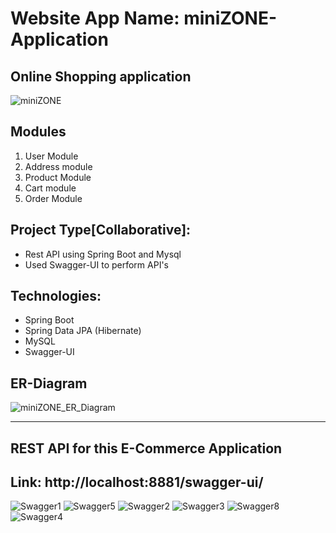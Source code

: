 # Website App Name:  miniZONE-Application
Online Shopping application
-------------------------------
![miniZONE](https://user-images.githubusercontent.com/103960690/209857435-e19f7d10-fae0-4f13-8809-cef0d74c0c0f.png)

Modules
--------------------------
1. User Module
2. Address module
3. Product Module
4. Cart module
5. Order Module

Project Type[Collaborative]:
-------------------------------
- Rest API using Spring Boot and Mysql
- Used Swagger-UI to perform API's

Technologies:
--------------------------------
- Spring Boot
- Spring Data JPA (Hibernate)
- MySQL
- Swagger-UI

ER-Diagram
---------------------------
![miniZONE_ER_Diagram](https://user-images.githubusercontent.com/103960690/210071118-57776299-72b0-4b59-9a2c-01c29bdbc578.png)

------------------------------------------
REST API for this E-Commerce Application
---------------------------------------
Link: http://localhost:8881/swagger-ui/
-------------------------------------------

![Swagger1](https://user-images.githubusercontent.com/103960690/210104436-68311c5c-2c31-416f-b801-2037e1067806.png)
![Swagger5](https://user-images.githubusercontent.com/103960690/210105198-d5457620-6ce8-4642-898f-1e55b4298243.png)
![Swagger2](https://user-images.githubusercontent.com/103960690/210105314-ba4797de-cc90-4da4-853d-76f2aecfebe3.png)
![Swagger3](https://user-images.githubusercontent.com/103960690/210105375-3cfb5681-56fb-4c1b-9fec-fd2f5f90ece3.png)
![Swagger8](https://user-images.githubusercontent.com/103960690/210108097-ebac69ca-6766-410c-afdd-ad73c375541f.png)
![Swagger4](https://user-images.githubusercontent.com/103960690/210105423-c1e34132-705f-47cf-991b-8632a0b581e9.png)





